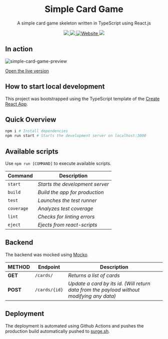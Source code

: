 <p align="center">
  <h1 align="center">Simple Card Game</h1>
  <p align="center">A simple card game skeleton written in TypeScript using React.js</p>
  <p align="center">
    <a href="https://github.com/dschu-lab/simple-card-game/actions/workflows/pr-check.yml">
      <img src="https://github.com/dschu-lab/simple-card-game/actions/workflows/pr-check.yml/badge.svg" />
    </a>
    <a href="https://codecov.io/gh/dschu-lab/simple-card-game">
      <img src="https://codecov.io/gh/dschu-lab/simple-card-game/branch/main/graph/badge.svg?token=RV3LHBDCBH"/>
    </a>
    <a href="https://dschu-simple-card-game.surge.sh">
      <img alt="Website" src="https://img.shields.io/website?url=https%3A%2F%2Fdschu-simple-card-game.surge.sh">
    </a>
    <a href="https://github.com/prettier/prettier">
      <img src="https://img.shields.io/badge/code_style-prettier-ff69b4.svg?style=flat-square" />
    </a>
  </p>
</p>

## In action

![simple-card-game-preview](https://user-images.githubusercontent.com/3493187/153751833-b35e17c3-4a95-484c-9d42-26bc9c4c588d.gif)

[Open the live version](https://dschu-simple-card-game.surge.sh)

## How to start local development

This project was bootstrapped using the TypeScript template of the [Create React App](https://github.com/facebook/create-react-app).

## Quick Overview

```bash
npm i # Install dependencies
npm run start # Starts the development server on localhost:3000
```

## Available scripts

Use `npm run [COMMAND]` to execute available scripts.

| Command    | Description                     |
| ---------- | ------------------------------- |
| `start`    | _Starts the development server_ |
| `build`    | _Build the app for production_  |
| `test`     | _Launches the test runner_      |
| `coverage` | _Analyzes test coverage_        |
| `lint`     | _Checks for linting errors_     |
| `eject`    | _Ejects from react-scripts_     |

## Backend

The backend was mocked using [Mocko](http://mocko.dev).

| METHOD   | Endpoint      | Description                                                                               |
| -------- | ------------- | ----------------------------------------------------------------------------------------- |
| **GET**  | `/cards/`     | _Returns a list of cards_                                                                 |
| **POST** | `/cards/{id}` | _Update a card by its id. (Will return data from the payload without modifying any data)_ |

## Deployment

The deployment is automated using Github Actions and pushes the production build automatically pushed to [surge.sh](https://surge.sh/).
